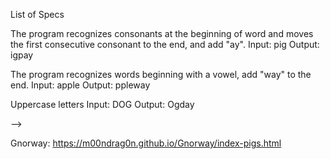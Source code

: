 List of Specs

The program recognizes consonants at the beginning of word and moves the first consecutive consonant to the end, and add "ay".
  Input: pig
  Output: igpay

<!-- The program recognizes words beginning with "y", treat "y" as a consonant.
  Input: yes
  Output: esyay -->

 The program recognizes words beginning with a vowel, add "way" to the end.
  Input: apple
  Output: ppleway
<!--
The program recognizes a single vowel and returns it as a single vowel.
  Input: apple
  Output: ppleway -->

<!-- The program recognizes "qu" as a single consonant.
  Input: squealn check
  Output: ealsquay -->

<!-- The program ignores non-alphabetical characters, since they cannot be vowels.
  Input: 5
  Output: Subtract mark from sentence -->

Uppercase letters
  Input: DOG
  Output: Ogday

<!-- The program recognizes consonants at the beginning of word in a multiple-word sentence and moves the first consecutive consonant to the end, and add "ay".
  Input: The dog went to the beach.
  Output: ethay ogday entway otay ethay eachbay. -->

<!-- The program recognizes y at the beginning of word in a multiple-word sentence and moves the first consecutive consonant to the end, and add "ay".
  Input:
  Output: -->

  <!-- The program recognizes vowels at the beginning of word in a multiple-word sentence and adds way to the end.
    Input:
    Output:

The program recognizes qu at the beginning of word in a multiple-word sentence as a consonant.
    Input:
    Output: --> -->


Gnorway: https://m00ndrag0n.github.io/Gnorway/index-pigs.html
